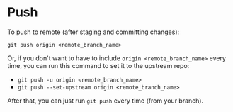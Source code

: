 # Push

To push to remote (after staging and committing changes):

`git push origin <remote_branch_name>`

Or, if you don't want to have to include `origin <remote_branch_name>` every time, you can run this command to set it to the upstream repo:

- `git push -u origin <remote_branch_name>`
- `git push --set-upstream origin <remote_branch_name>`

After that, you can just run `git push` every time (from your branch).